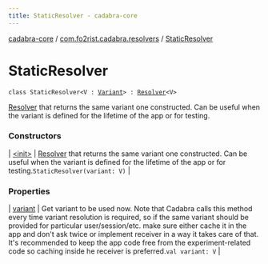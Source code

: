 ```yaml
---
title: StaticResolver - cadabra-core
---
```


[cadabra-core](../../index.html) / [com.fo2rist.cadabra.resolvers](../index.html) / [StaticResolver](./index.html)

# StaticResolver

`class StaticResolver<V : `[`Variant`](../../com.fo2rist.cadabra/-variant/index.html)`> : `[`Resolver`](../../com.fo2rist.cadabra/-resolver/index.html)`<V>`

[Resolver](../../com.fo2rist.cadabra/-resolver/index.html) that returns the same variant one constructed.
Can be useful when the variant is defined for the lifetime of the app or for testing.

### Constructors

| [&lt;init&gt;](-init-.html) | [Resolver](../../com.fo2rist.cadabra/-resolver/index.html) that returns the same variant one constructed. Can be useful when the variant is defined for the lifetime of the app or for testing.`StaticResolver(variant: V)` |

### Properties

| [variant](variant.html) | Get variant to be used now. Note that Cadabra calls this method every time variant resolution is required, so if the same variant should be provided for particular user/session/etc. make sure either cache it in the app and don't ask twice or implement receiver in a way it takes care of that. It's recommended to keep the app code free from the experiment-related code so caching inside he receiver is preferred.`val variant: V` |

